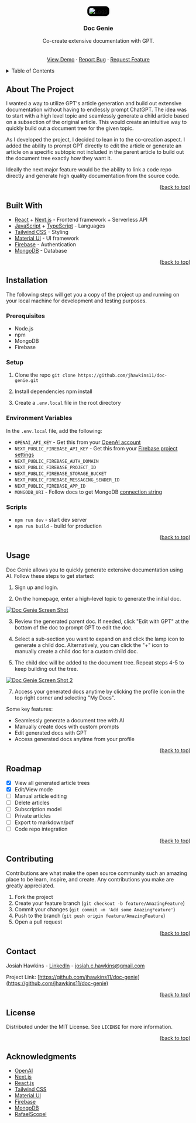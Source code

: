 <a name="readme-top"></a>

<br />
<div align="center">
  <a href="https://github.com/jhawkins11/doc-genie">
    <img src="public/logo.png" alt="Logo" style="background-color: black; padding: 5px; border-radius: 10px;">
  </a>

<h3 align="center">Doc Genie</h3>

  <p align="center">
    Co-create extensive documentation with GPT.
    <br />
    <br />
    <br />
    <a href="https://doc-genie-6b615.web.app/">View Demo</a>
    ·
    <a href="https://github.com/jhawkins11/doc-genie/issues">Report Bug</a>
    ·
    <a href="https://github.com/jhawkins11/doc-genie/issues">Request Feature</a>
  </p>
</div>

<!-- TABLE OF CONTENTS -->
<details>
  <summary>Table of Contents</summary>
  <ol>
    <li>
      <a href="#about-the-project">About The Project</a>
    </li>
    <li>
      <a href="#built-with">Built With</a>
    <li>
      <a href="#installation">Installation</a>
      <ul>
         <li><a href="#prerequisites">Prerequisites</a></li>
         <li><a href="#setup">Setup</a></li>
         <li><a href="#environment-variables">Environment Variables</a></li>
         <li><a href="#scripts">Scripts</a></li>
      </ul>
    </li>
    <li><a href="#usage">Usage</a></li>
    <li>
      <a href="#roadmap">Roadmap</a>
    </li>
    <li><a href="#contributing">Contributing</a></li>
    <li><a href="#contact">Contact</a></li>
    <li>
      <a href="#license">License</a>
    </li>
    <li>
      <a href="#acknowledgments">Acknowledgments</a>
    </li>
  </ol>
</details>

<!-- ABOUT THE PROJECT -->

## About The Project

I wanted a way to utilize GPT's article generation and build out extensive documentation without having to endlessly prompt ChatGPT. The idea was to start with a high level topic and seamlessly generate a child article based on a subsection of the original article. This would create an intuitive way to quickly build out a document tree for the given topic.

As I developed the project, I decided to lean in to the co-creation aspect. I added the ability to prompt GPT directly to edit the article or generate an article on a specific subtopic not included in the parent article to build out the document tree exactly how they want it.

Ideally the next major feature would be the ability to link a code repo directly and generate high quality documentation from the source code.

<p align="right">(<a href="#readme-top">back to top</a>)</p>

## Built With

- [React](https://reactjs.org/) + [Next.js](https://nextjs.org/) - Frontend framework + Serverless API
- [JavaScript](https://www.javascript.com/) + [TypeScript](https://www.typescriptlang.org/) - Languages
- [Tailwind CSS](https://tailwindcss.com/) - Styling
- [Material UI](https://material-ui.com/) - UI framework
- [Firebase](https://firebase.google.com/) - Authentication
- [MongoDB](https://www.mongodb.com/) - Database

<p align="right">(<a href="#readme-top">back to top</a>)</p>

## Installation

The following steps will get you a copy of the project up and running on your local machine for development and testing purposes.

### Prerequisites

- Node.js
- npm
- MongoDB
- Firebase

### Setup

1. Clone the repo
   `git clone https://github.com/jhawkins11/doc-genie.git`

2. Install dependencies
   npm install

3. Create a `.env.local` file in the root directory

### Environment Variables

In the `.env.local` file, add the following:

- `OPENAI_API_KEY` - Get this from your [OpenAI account](https://platform.openai.com/account/api-keys)
- `NEXT_PUBLIC_FIREBASE_API_KEY` - Get this from your [Firebase project settings](https://firebase.google.com/docs/web/setup#config-object)
- `NEXT_PUBLIC_FIREBASE_AUTH_DOMAIN`
- `NEXT_PUBLIC_FIREBASE_PROJECT_ID`
- `NEXT_PUBLIC_FIREBASE_STORAGE_BUCKET`
- `NEXT_PUBLIC_FIREBASE_MESSAGING_SENDER_ID`
- `NEXT_PUBLIC_FIREBASE_APP_ID`
- `MONGODB_URI` - Follow docs to get MongoDB [connection string](https://docs.mongodb.com/guides/server/drivers/)

### Scripts

- `npm run dev` - start dev server
- `npm run build` - build for production
<p align="right">(<a href="#readme-top">back to top</a>)</p>

<!-- USAGE EXAMPLES -->

## Usage

Doc Genie allows you to quickly generate extensive documentation using AI. Follow these steps to get started:

1. Sign up and login.

2. On the homepage, enter a high-level topic to generate the initial doc.

[![Doc Genie Screen Shot][product-screenshot]](https://doc-genie-6b615.web.app/)

3. Review the generated parent doc. If needed, click "Edit with GPT" at the bottom of the doc to prompt GPT to edit the doc.

4. Select a sub-section you want to expand on and click the lamp icon to generate a child doc. Alternatively, you can click the "+" icon to manually create a child doc for a custom child doc.

5. The child doc will be added to the document tree. Repeat steps 4-5 to keep building out the tree.

[![Doc Genie Screen Shot 2][product-screenshot-2]](https://doc-genie-6b615.web.app/)

7. Access your generated docs anytime by clicking the profile icon in the top right corner and selecting "My Docs".

Some key features:

- Seamlessly generate a document tree with AI
- Manually create docs with custom prompts
- Edit generated docs with GPT
- Access generated docs anytime from your profile

<p align="right">(<a href="#readme-top">back to top</a>)</p>

<!-- ROADMAP -->

## Roadmap

- [x] View all generated article trees
- [x] Edit/View mode
- [ ] Manual article editing
- [ ] Delete articles
- [ ] Subscription model
- [ ] Private articles
- [ ] Export to markdown/pdf
- [ ] Code repo integration

<p align="right">(<a href="#readme-top">back to top</a>)</p>

<!-- CONTRIBUTING -->

## Contributing

Contributions are what make the open source community such an amazing place to be learn, inspire, and create. Any contributions you make are greatly appreciated.

1. Fork the project
2. Create your feature branch (`git checkout -b feature/AmazingFeature`)
3. Commit your changes (`git commit -m 'Add some AmazingFeature'`)
4. Push to the branch (`git push origin feature/AmazingFeature`)
5. Open a pull request

<p align="right">(<a href="#readme-top">back to top</a>)</p>

## Contact

Josiah Hawkins - [LinkedIn](https://www.linkedin.com/in/josiahhawkins/) - josiah.c.hawkins@gmail.com

Project Link: [https://github.com/jhawkins11/doc-genie](https://github.com/jhawkins11/doc-genie)

<p align="right">(<a href="#readme-top">back to top</a>)</p>

## License

Distributed under the MIT License. See `LICENSE` for more information.

<p align="right">(<a href="#readme-top">back to top</a>)</p>

## Acknowledgments

- [OpenAI](https://openai.com/)
- [Next.js](https://nextjs.org/)
- [React.js](https://reactjs.org/)
- [Tailwind CSS](https://tailwindcss.com/)
- [Material UI](https://material-ui.com/)
- [Firebase](https://firebase.google.com/)
- [MongoDB](https://www.mongodb.com/)
- [RafaelScopel](https://sketchfab.com/RafaelScopel)

[contributors-shield]: https://img.shields.io/github/contributors/jhawkins11/doc-genie.svg?style=for-the-badge
[contributors-url]: https://github.com/jhawkins11/doc-genie/graphs/contributors
[forks-shield]: https://img.shields.io/github/forks/jhawkins11/doc-genie.svg?style=for-the-badge
[forks-url]: https://github.com/jhawkins11/doc-genie/network/members
[stars-shield]: https://img.shields.io/github/stars/jhawkins11/doc-genie.svg?style=for-the-badge
[stars-url]: https://github.com/jhawkins11/doc-genie/stargazers
[issues-shield]: https://img.shields.io/github/issues/jhawkins11/doc-genie.svg?style=for-the-badge
[issues-url]: https://github.com/jhawkins11/doc-genie/issues
[license-shield]: https://img.shields.io/github/license/jhawkins11/doc-genie.svg?style=for-the-badge
[license-url]: https://github.com/jhawkins11/doc-genie/blob/master/LICENSE.txt
[linkedin-shield]: https://img.shields.io/badge/-LinkedIn-black.svg?style=for-the-badge&logo=linkedin&colorB=555
[linkedin-url]: https://linkedin.com/in/josiahhawkins
[product-screenshot]: public/screenshot-1.png
[product-screenshot-2]: public/screenshot-2.png
[Next.js]: https://img.shields.io/badge/next.js-000000?style=for-the-badge&logo=nextdotjs&logoColor=white
[Next-url]: https://nextjs.org/
[React.js]: https://img.shields.io/badge/React-20232A?style=for-the-badge&logo=react&logoColor=61DAFB
[React-url]: https://reactjs.org/
[Vue.js]: https://img.shields.io/badge/Vue.js-35495E?style=for-the-badge&logo=vuedotjs&logoColor=4FC08D
[Vue-url]: https://vuejs.org/
[Angular.io]: https://img.shields.io/badge/Angular-DD0031?style=for-the-badge&logo=angular&logoColor=white
[Angular-url]: https://angular.io/
[Svelte.dev]: https://img.shields.io/badge/Svelte-4A4A55?style=for-the-badge&logo=svelte&logoColor=FF3E00
[Svelte-url]: https://svelte.dev/
[Laravel.com]: https://img.shields.io/badge/Laravel-FF2D20?style=for-the-badge&logo=laravel&logoColor=white
[Laravel-url]: https://laravel.com
[Bootstrap.com]: https://img.shields.io/badge/Bootstrap-563D7C?style=for-the-badge&logo=bootstrap&logoColor=white
[Bootstrap-url]: https://getbootstrap.com
[JQuery.com]: https://img.shields.io/badge/jQuery-0769AD?style=for-the-badge&logo=jquery&logoColor=white
[JQuery-url]: https://jquery.com
